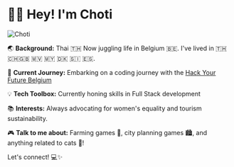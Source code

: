 # 👋🏽 Hey! I'm Choti

![Choti](https://choti-portfolio.netlify.app/images/profile_photo.png)

🌏 **Background:** Thai 🇹🇭 Now juggling life in Belgium 🇧🇪. I've lived in
🇹🇭 🇨🇭🇬🇧 🇲🇻 🇲🇾 🇩🇰 🇸🇮 🇪🇸.

🚀 **Current Journey:** Embarking on a coding journey with the
[Hack Your Future Belgium](https://github.com/HackYourFutureBelgium)

💡 **Tech Toolbox:** Currently honing skills in Full Stack development

📚 **Interests:** Always advocating for women's equality and tourism
sustainability.

🎮 **Talk to me about:** Farming games 🌱, city planning games 🏙️, and anything
related to cats 🐾!

Let's connect! 💻✨
